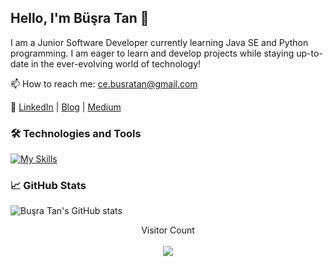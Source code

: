 ## Hello, I'm Büşra Tan 👋

I am a Junior Software Developer currently learning Java SE and Python programming. I am eager to learn and develop projects while staying up-to-date in the ever-evolving world of technology!

📫 How to reach me: ce.busratan@gmail.com

🔗 [LinkedIn](https://www.linkedin.com/in/busratan/) | [Blog](https://bushcode.blogspot.com/)  | [Medium](https://medium.com/@busratan)

### 🛠️ Technologies and Tools
[![My Skills](https://skillicons.dev/icons?i=java,spring,idea,git)](https://skillicons.dev)
 
### 📈 GitHub Stats

![Buşra Tan's GitHub stats](https://github-readme-stats.vercel.app/api?username=busratan&show_icons=true&theme=radical)

<p align="center"> 
  Visitor Count<br><br>
  <img src="https://profile-counter.glitch.me/mervegundogmus/count.svg" />
</p>


